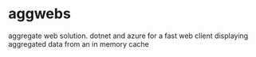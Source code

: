 # aggwebs
aggregate web solution. dotnet and azure for a fast web client displaying aggregated data from an in memory cache

